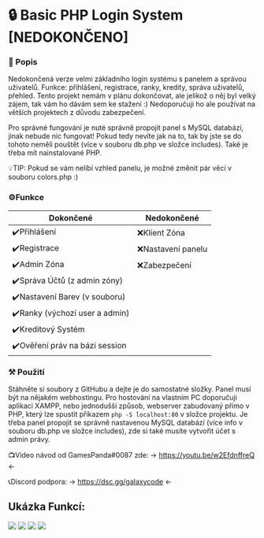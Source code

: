# 🔒 Basic PHP Login System [NEDOKONČENO]

### 📄 Popis

Nedokončená verze velmi základního login systému s panelem a správou uživatelů. Funkce: přihlášení, registrace, ranky, kredity, správa uživatelů, přehled. Tento projekt nemám v plánu dokončovat, ale jelikož o něj byl velký zájem, tak vám ho dávám sem ke stažení :) Nedoporučuji ho ale používat na větších projektech z důvodu zabezpečení. 

Pro správné fungování je nuté správně propojit panel s MySQL databází, jinak nebude nic fungovat! Pokud tedy nevíte jak na to, tak by jste se do tohoto neměli pouštět (více v souboru db.php ve složce includes). Také je třeba mít nainstalované PHP.

💡TIP: Pokud se vám nelíbí vzhled panelu, je možné změnit pár věcí v souboru colors.php :)

                    
### ⚙️Funkce
                    
Dokončené  | Nedokončené
------------- | -------------
✔️Přihlášení  | ❌Klient Zóna
✔️Registrace  | ❌Nastavení panelu 
✔️Admin Zóna  | ❌Zabezpečení
✔️Správa Účtů (z admin zóny)  |
✔️Nastavení Barev (v souboru)  |
✔️Ranky (výchozí user a admin)  |
✔️Kreditový Systém  | 
✔️Ověření práv na bázi session |

### ⚒️ Použití

Stáhněte si soubory z GitHubu a dejte je do samostatné složky. Panel musí být na nějakém webhostingu. Pro hostování na vlastním PC doporučuji aplikaci XAMPP, nebo jednodušší způsob, webserver zabudovaný přímo v PHP, který lze spustit příkazem `php -S localhost:80` v složce projektu. Je třeba panel propojit se správně nastavenou MySQL databází (více info v souboru db.php ve složce includes), zde si také musíte vytvořit účet s admin právy.

📺Video návod od GamesPanda#0087 zde: -> https://youtu.be/w2EfdnffreQ <-

📞Discord podpora: -> https://dsc.gg/galaxycode <-

  ## Ukázka Funkcí:
![](https://media.discordapp.net/attachments/865982224607871006/911981635065499668/GalaxyCode___Admin_Osobni_Microsoft_Edge_21.11.2021_15_06_18.png?width=873&height=473)
![](https://media.discordapp.net/attachments/865982224607871006/911981635535269938/GalaxyCode___Admin_Osobni_Microsoft_Edge_21.11.2021_15_06_45.png?width=873&height=473)
![](https://media.discordapp.net/attachments/865982224607871006/911981635761766440/GalaxyCode___Admin_Osobni_Microsoft_Edge_21.11.2021_15_07_03.png?width=873&height=473)
![](https://media.discordapp.net/attachments/865982224607871006/911981635296170064/GalaxyCode___Admin_Osobni_Microsoft_Edge_21.11.2021_15_07_21.png?width=873&height=473)
